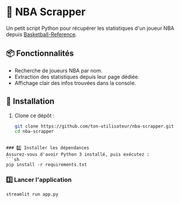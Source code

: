 # 🏀 NBA Scrapper

Un petit script Python pour récupérer les statistiques d'un joueur NBA depuis [Basketball-Reference](https://www.basketball-reference.com).

## 📦 Fonctionnalités

- Recherche de joueurs NBA par nom.
- Extraction des statistiques depuis leur page dédiée.
- Affichage clair des infos trouvées dans la console.

## 🚀 Installation

1. Clone ce dépôt :
   ```bash
   git clone https://github.com/ton-utilisateur/nba-scrapper.git
   cd nba-scrapper
```

### 2️⃣ Installer les dépendances
Assurez-vous d'avoir Python 3 installé, puis exécutez :
```sh
pip install -r requirements.txt
```

### 3️⃣ Lancer l'application
```sh
streamlit run app.py
```






